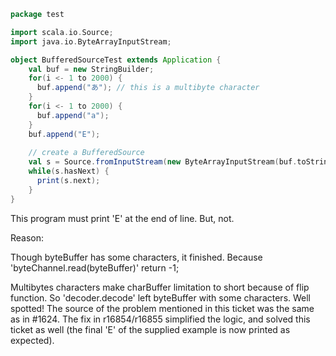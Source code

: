 ```scala
package test

import scala.io.Source;
import java.io.ByteArrayInputStream;

object BufferedSourceTest extends Application {
    val buf = new StringBuilder;
    for(i <- 1 to 2000) {
      buf.append("あ"); // this is a multibyte character
    }
    for(i <- 1 to 2000) {
      buf.append("a");
    }
    buf.append("E");
    
    // create a BufferedSource
    val s = Source.fromInputStream(new ByteArrayInputStream(buf.toString.getBytes("UTF-8")),"UTF-8");
    while(s.hasNext) {
      print(s.next);
    }
}

```

This program must print 'E' at the end of line. But, not.

Reason:

Though byteBuffer has some characters, it finished.
Because 'byteChannel.read(byteBuffer)' return -1;

Multibytes characters make charBuffer limitation to short because of flip function.
So 'decoder.decode' left byteBuffer with some characters.
Well spotted! The source of the problem mentioned in this ticket was the same as in #1624. The fix in r16854/r16855 simplified the logic, and solved this ticket as well (the final 'E' of the supplied example is now printed as expected).
